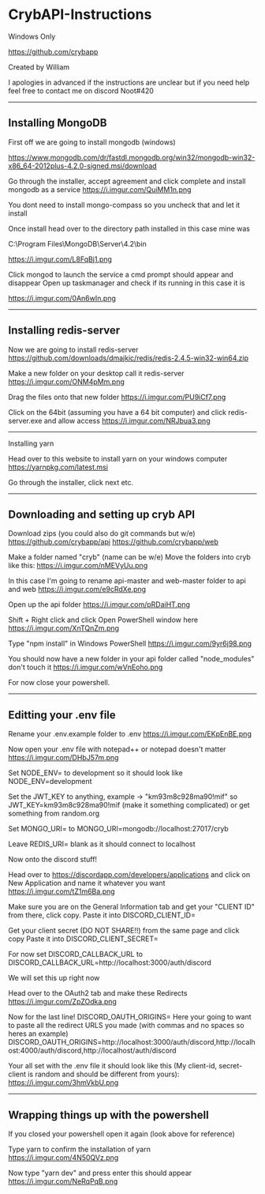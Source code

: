 # CrybAPI-Instructions 
Windows Only

https://github.com/crybapp

Created by William

I apologies in advanced if the instructions are unclear but if you need help feel free to contact me on discord Noot#420

-------------------------------------------------------------------------------------
Installing MongoDB
-

First off we are going to install mongodb (windows)

https://www.mongodb.com/dr/fastdl.mongodb.org/win32/mongodb-win32-x86_64-2012plus-4.2.0-signed.msi/download

Go through the installer, accept agreement and click complete and install mongodb as a service
https://i.imgur.com/QuiMM1n.png

You dont need to install mongo-compass so you uncheck that and let it install

Once install head over to the directory path installed in this case mine was

C:\Program Files\MongoDB\Server\4.2\bin

https://i.imgur.com/L8FqBj1.png

Click mongod to launch the service a cmd prompt should appear and disappear
Open up taskmanager and check if its running in this case it is

https://i.imgur.com/0An6wIn.png

-------------------------------------------------------------------------------------
Installing redis-server
-

Now we are going to install redis-server
https://github.com/downloads/dmajkic/redis/redis-2.4.5-win32-win64.zip

Make a new folder on your desktop call it redis-server 
https://i.imgur.com/ONM4pMm.png

Drag the files onto that new folder
https://i.imgur.com/PU9iCf7.png

Click on the 64bit (assuming you have a 64 bit computer) and click redis-server.exe and allow access
https://i.imgur.com/NRJbua3.png

-------------------------------------------------------------------------------------
Installing yarn

Head over to this website to install yarn on your windows computer
https://yarnpkg.com/latest.msi

Go through the installer, click next etc.



-------------------------------------------------------------------------------------
Downloading and setting up cryb API
-

Download zips (you could also do git commands but w/e)
https://github.com/crybapp/api
https://github.com/crybapp/web

Make a folder named "cryb" (name can be w/e)
Move the folders into cryb like this: https://i.imgur.com/nMEVyUu.png

In this case I'm going to rename api-master and web-master folder to api and web 
https://i.imgur.com/e9cRdXe.png

Open up the api folder
https://i.imgur.com/pRDaiHT.png

Shift + Right click and click Open PowerShell window here
https://i.imgur.com/XnTQnZm.png

Type "npm install" in Windows PowerShell
https://i.imgur.com/9yr6j98.png

You should now have a new folder in your api folder called "node_modules" don't touch it
https://i.imgur.com/wVnEoho.png


For now close your powershell.

-------------------------------------------------------------------------------------
Editting your .env file
-

Rename your .env.example folder to .env
https://i.imgur.com/EKpEnBE.png

Now open your .env file with notepad++ or notepad doesn't matter
https://i.imgur.com/DHbJ57m.png

Set NODE_ENV= to development so it should look like NODE_ENV=development

Set the JWT_KEY to anything, example -> "km93m8c928ma90!mif" so JWT_KEY=km93m8c928ma90!mif (make it something complicated) or get something from random.org

Set MONGO_URI= to MONGO_URI=mongodb://localhost:27017/cryb

Leave REDIS_URI= blank as it should connect to localhost 

Now onto the discord stuff!

Head over to https://discordapp.com/developers/applications and click on New Application and name it whatever you want
https://i.imgur.com/tZ1m6Ba.png

Make sure you are on the General Information tab and get your "CLIENT ID" from there, click copy.
Paste it into DISCORD_CLIENT_ID=<Your client ID here>
  
Get your client secret (DO NOT SHARE!!) from the same page and click copy
Paste it into DISCORD_CLIENT_SECRET=<Your client secret here> 
  
For now set DISCORD_CALLBACK_URL to
DISCORD_CALLBACK_URL=http://localhost:3000/auth/discord

We will set this up right now

Head over to the OAuth2 tab and make these Redirects
https://i.imgur.com/ZpZOdka.png

Now for the last line! 
DISCORD_OAUTH_ORIGINS=
Here your going to want to paste all the redirect URLS you made (with commas and no spaces so heres an example)
DISCORD_OAUTH_ORIGINS=http://localhost:3000/auth/discord,http://localhost:4000/auth/discord,http://localhost/auth/discord

Your all set with the .env file it should look like this (My client-id, secret-client is random and should be different from yours):
https://i.imgur.com/3hmVkbU.png

-------------------------------------------------------------------------------------
Wrapping things up with the powershell
-

If you closed your powershell open it again (look above for reference)

Type yarn to confirm the installation of yarn
https://i.imgur.com/4N50QVz.png

Now type "yarn dev" and press enter this should appear
https://i.imgur.com/NeRqPqB.png
